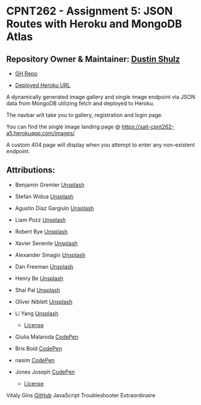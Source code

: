 # CPNT262 - Assignment 5: JSON Routes with Heroku and MongoDB Atlas

## Repository Owner & Maintainer: [Dustin Shulz](https://github.com/cowtowndusty)

- [GH Repo](https://github.com/cowtowndusty/cpnt262-a5/)

- [Deployed Heroku URL](https://sait-cpnt262-a5.herokuapp.com/)

A dynamically generated image gallery and single image endpoint via JSON data from MongoDB utilizing fetch and deployed to Heroku.

The navbar will take you to gallery, registration and login page. 

You can find the single image landing page @ https://sait-cpnt262-a5.herokuapp.com/images/

A custom 404 page will display when you attempt to enter any non-existent endpoint.

## Attributions:

- Benjamín Gremler
[Unsplash](https://unsplash.com/photos/q_TzfAt4NQ8)
- Stefan Widua
[Unsplash](https://unsplash.com/photos/iPOZf3tQfHA)
- Agustin Diaz Gargiulo
[Unsplash](https://unsplash.com/photos/7F65HDP0-E0)
- Liam Pozz
[Unsplash](https://unsplash.com/photos/HZvGtncWvyQ)
- Robert Bye
[Unsplash](https://unsplash.com/photos/cKBsq-5U17A)
- Xavier Senente
[Unsplash](https://unsplash.com/photos/poOUmJA4qCU)
- Alexander Smagin
[Unsplash](https://unsplash.com/photos/B_F3hj-Z_Sc)
- Dan Freeman
[Unsplash](https://unsplash.com/photos/hIKVSVKH7No)
- Henry Be
[Unsplash](https://unsplash.com/photos/DpI-_wydgJM)
- Shai Pal
[Unsplash](https://unsplash.com/photos/i-Z7wYk8AhA)
- Oliver Niblett
[Unsplash](https://unsplash.com/photos/wh-7GeXxItI)
- Li Yang
[Unsplash](https://unsplash.com/photos/5h_dMuX_7RE)
  - [License](https://unsplash.com/license)

- Giulia Malaroda
[CodePen](https://codepen.io/giuliamalaroda/pen/QBOGdG)
- Bris Bold
[CodePen](https://codepen.io/brisbold/pen/MWKXbyz)
- nasim
[CodePen](https://codepen.io/nasim97/pen/eYzxdyL)
- Jones Joseph
[CodePen](https://codepen.io/jo_Geek/pen/xgbaEr)
  - [License](https://blog.codepen.io/documentation/licensing/)

Vitaly Gins [GitHub](https://github.com/gvitaly87) JavaScript Troubleshooter Extraordinaire


